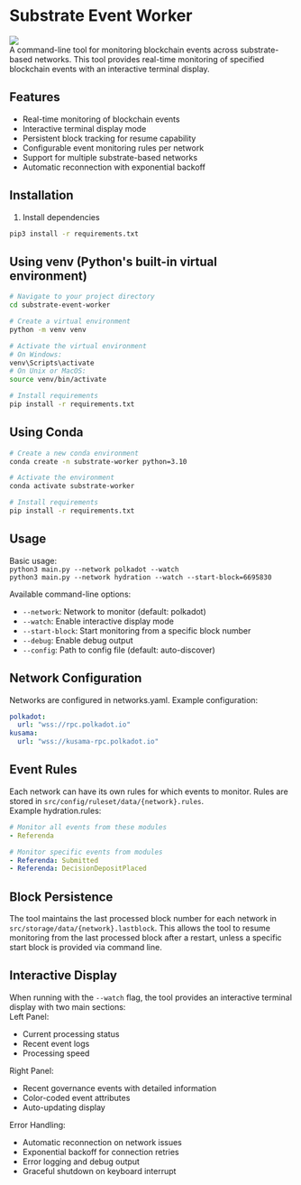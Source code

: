 # Substrate Event Worker
![](https://i.imgur.com/lAZzteE.png)  
A command-line tool for monitoring blockchain events across substrate-based networks. This tool provides real-time monitoring of specified blockchain events with an interactive terminal display.

## Features

- Real-time monitoring of blockchain events
- Interactive terminal display mode
- Persistent block tracking for resume capability
- Configurable event monitoring rules per network
- Support for multiple substrate-based networks
- Automatic reconnection with exponential backoff

## Installation

1. Install dependencies
```bash
pip3 install -r requirements.txt
```

## Using venv (Python's built-in virtual environment)
```bash
# Navigate to your project directory
cd substrate-event-worker

# Create a virtual environment
python -m venv venv

# Activate the virtual environment
# On Windows:
venv\Scripts\activate
# On Unix or MacOS:
source venv/bin/activate

# Install requirements
pip install -r requirements.txt
```

## Using Conda
```bash
# Create a new conda environment
conda create -n substrate-worker python=3.10

# Activate the environment
conda activate substrate-worker

# Install requirements
pip install -r requirements.txt
```

## Usage
Basic usage:  
`python3 main.py --network polkadot --watch`  
`python3 main.py --network hydration --watch --start-block=6695830`

Available command-line options:
- `--network`: Network to monitor (default: polkadot)
- `--watch`: Enable interactive display mode
- `--start-block`: Start monitoring from a specific block number
- `--debug`: Enable debug output
- `--config`: Path to config file (default: auto-discover)

## Network Configuration
Networks are configured in networks.yaml. Example configuration:
```yaml
polkadot:
  url: "wss://rpc.polkadot.io"
kusama:
  url: "wss://kusama-rpc.polkadot.io"
```

## Event Rules
Each network can have its own rules for which events to monitor. Rules are stored in `src/config/ruleset/data/{network}.rules`.  
Example hydration.rules:
```yaml
# Monitor all events from these modules
- Referenda

# Monitor specific events from modules
- Referenda: Submitted
- Referenda: DecisionDepositPlaced
```

## Block Persistence
The tool maintains the last processed block number for each network in `src/storage/data/{network}.lastblock`. This allows the tool to resume monitoring from the last processed block after a restart, unless a specific start block is provided via command line.

## Interactive Display
When running with the `--watch` flag, the tool provides an interactive terminal display with two main sections:  
Left Panel:
- Current processing status
- Recent event logs
- Processing speed

Right Panel:
- Recent governance events with detailed information
- Color-coded event attributes
- Auto-updating display

Error Handling:
- Automatic reconnection on network issues
- Exponential backoff for connection retries
- Error logging and debug output
- Graceful shutdown on keyboard interrupt